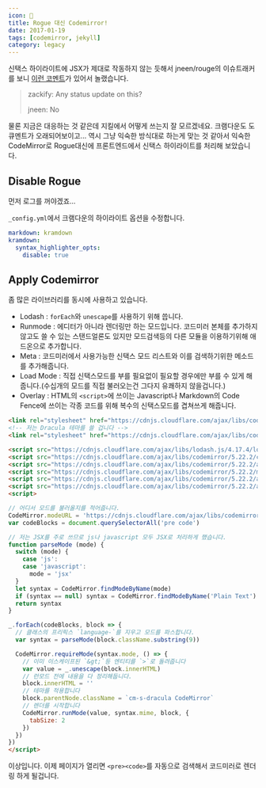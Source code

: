 ```yaml
---
icon: 💄
title: Rogue 대신 Codemirror!
date: 2017-01-19
tags: [codemirror, jekyll]
category: legacy
---
```


신택스 하이라이트에 JSX가 제대로 작동하지 않는 듯해서 jneen/rouge의 이슈트래커를 보니 [이런 코멘트](https://github.com/jneen/rouge/issues/275#issuecomment-149714664)가 있어서 놀랬습니다.

> zackify: Any status update on this?
>
> jneen: No

물론 지금은 대응하는 것 같은데 지킬에서 어떻게 쓰는지 잘 모르겠네요.
크램다운도 도큐멘트가 오래되어보이고... 역시 그냥 익숙한 방식대로 하는게 맞는 것 같아서 익숙한 CodeMirror로 Rogue대신에 프론트엔드에서 신택스 하이라이트를 처리해 보았습니다.

## Disable Rogue

먼저 로그를 꺼야겠죠...

`_config.yml`에서 크램다운의 하이라이트 옵션을 수정합니다.

```yml
markdown: kramdown
kramdown:
  syntax_highlighter_opts:
    disable: true
```

## Apply Codemirror

좀 많은 라이브러리를 동시에 사용하고 있습니다.

- Lodash : `forEach`와 `unescape`를 사용하기 위해 씁니다.
- Runmode : 에디터가 아니라 렌더링만 하는 모드입니다. 코드미러 본체를 추가하지 않고도 쓸 수 있는 스탠드얼론도 있지만 모드검색등의 다른 모듈을 이용하기위해 애드온으로 추가합니다.
- Meta : 코드미러에서 사용가능한 신택스 모드 리스트와 이를 검색하기위한 메소드를 추가해줍니다.
- Load Mode : 직접 신택스모드를 부를 필요없이 필요할 경우에만 부를 수 있게 해줍니다.(수십개의 모드를 직접 불러오는건 그다지 유쾌하지 않을겁니다.)
- Overlay : HTML의 `<script>`에 쓰이는 Javascript나 Markdown의 Code Fence에 쓰이는 각종 코드를 위해 복수의 신택스모드를 겹쳐쓰게 해줍니다.

```html
<link rel="stylesheet" href="https://cdnjs.cloudflare.com/ajax/libs/codemirror/5.22.2/codemirror.min.css">
<!-- 저는 Dracula 테마를 쓸 겁니다 -->
<link rel="stylesheet" href="https://cdnjs.cloudflare.com/ajax/libs/codemirror/5.22.2/theme/dracula.min.css">

<script src="https://cdnjs.cloudflare.com/ajax/libs/lodash.js/4.17.4/lodash.min.js"></script>
<script src="https://cdnjs.cloudflare.com/ajax/libs/codemirror/5.22.2/codemirror.min.js"></script>
<script src="https://cdnjs.cloudflare.com/ajax/libs/codemirror/5.22.2/addon/runmode/runmode.min.js"></script>
<script src="https://cdnjs.cloudflare.com/ajax/libs/codemirror/5.22.2/mode/meta.min.js"></script>
<script src="https://cdnjs.cloudflare.com/ajax/libs/codemirror/5.22.2/addon/mode/loadmode.min.js"></script>
<script src="https://cdnjs.cloudflare.com/ajax/libs/codemirror/5.22.2/addon/mode/overlay.min.js"></script>
<script>

// 어디서 모드를 불러올지를 적어줍니다.
CodeMirror.modeURL = 'https://cdnjs.cloudflare.com/ajax/libs/codemirror/5.22.2/mode/%N/%N.js'
var codeBlocks = document.querySelectorAll('pre code')

// 저는 JSX를 주로 쓰므로 js나 javascript 모두 JSX로 처리하게 했습니다.
function parseMode (mode) {
  switch (mode) {
    case 'js':
    case 'javascript':
      mode = 'jsx'
  }
  let syntax = CodeMirror.findModeByName(mode)
  if (syntax == null) syntax = CodeMirror.findModeByName('Plain Text')
  return syntax
}

_.forEach(codeBlocks, block => {
  // 클래스의 프리픽스 `language-`를 지우고 모드를 파스합니다.
  var syntax = parseMode(block.className.substring(9))

  CodeMirror.requireMode(syntax.mode, () => {
    // 이미 이스케이프된 `&gt;`등 엔티티를 `>`로 돌려줍니다
    var value = _.unescape(block.innerHTML)
    // 런모드 전에 내용을 다 정리해둡니다.
    block.innerHTML = ''
    // 테마를 적용합니다
    block.parentNode.className = `cm-s-dracula CodeMirror`
    // 렌더를 시작합니다
    CodeMirror.runMode(value, syntax.mime, block, {
      tabSize: 2
    })
  })
})
</script>
```

이상입니다. 이제 페이지가 열리면 `<pre><code>`를 자동으로 검색해서 코드미러로 렌더링 하게 될겁니다.
